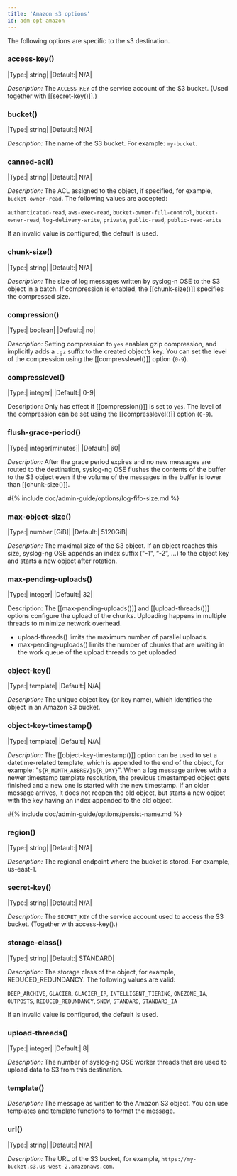 ```yaml
---
title: 'Amazon s3 options'
id: adm-opt-amazon
---
```


The following options are specific to the s3 destination.

### access-key()

|Type:|   string|
|Default:|           N/A|

*Description:* The `ACCESS_KEY` of the service account of the S3 bucket. (Used together with [[secret-key()]].)

### bucket()

|Type:|   string|
|Default:|           N/A|

*Description:* The name of the S3 bucket.
For example: `my-bucket`.

### canned-acl()

|Type:|   string|
|Default:|           N/A|

*Description:* The ACL assigned to the object, if specified, for example, `bucket-owner-read`. The following values are accepted:

`authenticated-read`, `aws-exec-read`, `bucket-owner-full-control`,
`bucket-owner-read`, `log-delivery-write`, `private`, `public-read`, `public-read-write`

If an invalid value is configured, the default is used.

### chunk-size()

|Type:|   string|
|Default:|           N/A|

*Description:* The size of log messages written by syslog-n OSE to the S3 object in a batch. If compression is enabled, the [[chunk-size()]] specifies the compressed size.

### compression()

|Type:|   boolean|
|Default:|           no|

*Description:* Setting compression to `yes` enables gzip compression, and implicitly adds a `.gz` suffix to the created object’s key. You can set the level of the compression using the [[compresslevel()]] option (`0-9`).

### compresslevel() 

|Type:|   integer|
|Default:|           0-9|

Description: Only has effect if [[compression()]] is set to `yes`. The level of the compression can be set using the [[compresslevel()]] option (`0-9`).


### flush-grace-period()

|Type:|   integer[minutes]|
|Default:|           60|

*Description:* After the grace period expires and no new messages are routed to the destination, syslog-ng OSE flushes the contents of the buffer to the S3 object even if the volume of the messages in the buffer is lower than [[chunk-size()]].

#{% include doc/admin-guide/options/log-fifo-size.md %}

### max-object-size()

|Type:|   number [GiB]|
|Default:|           5120GiB|

*Description:* The maximal size of the S3 object. If an object reaches this size, syslog-ng OSE appends an index suffix ("-1", “-2”, …) to the object key and starts a new object after rotation.

### max-pending-uploads()


|Type:|   integer|
|Default:|           32|

Description: The [[max-pending-uploads()]] and [[upload-threads()]] options configure the upload of the chunks. Uploading happens in multiple threads to minimize network overhead.

* upload-threads() limits the maximum number of parallel uploads.
* max-pending-uploads() limits the number of chunks that are waiting in the work queue of the upload threads to get uploaded

### object-key()

|Type:|   template|
|Default:|           N/A|

*Description:* The unique object key (or key name), which identifies the object in an Amazon S3 bucket.

### object-key-timestamp()

|Type:|   template|
|Default:|           N/A|

*Description:* The [[object-key-timestamp()]] option can be used to set a datetime-related template, which is appended to the end of the object, for example: "`${R_MONTH_ABBREV}${R_DAY}`". When a log message arrives with a newer timestamp template resolution, the previous timestamped object gets finished and a new one is started with the new timestamp. If an older message arrives, it does not reopen the old object, but starts a new object with the key having an index appended to the old object.

#{% include doc/admin-guide/options/persist-name.md %}

### region()

|Type:|   string|
|Default:|           N/A|


*Description:* The regional endpoint where the bucket is stored. For example, us-east-1.

### secret-key()

|Type:|   string|
|Default:|           N/A|

*Description:* The `SECRET_KEY` of the service account used to access the S3 bucket. (Together with access-key().)

### storage-class()

|Type:|   string|
|Default:|           STANDARD|

*Description:* The storage class of the object, for example, REDUCED_REDUNDANCY. The following values are valid:

`DEEP_ARCHIVE`, `GLACIER`, `GLACIER_IR`, `INTELLIGENT_TIERING`, `ONEZONE_IA`, `OUTPOSTS`, `REDUCED_REDUNDANCY`, `SNOW`, `STANDARD`, `STANDARD_IA`

If an invalid value is configured, the default is used.

### upload-threads()

|Type:|   integer|
|Default:|           8|

*Description:* The number of syslog-ng OSE worker threads that are used to upload data to S3 from this destination.

### template()

*Description:* The message as written to the Amazon S3 object. You can use templates and template functions to format the message.

### url()

|Type:|   string|
|Default:|           N/A|

*Description:* The URL of the S3 bucket, for example, `https://my-bucket.s3.us-west-2.amazonaws.com`.
